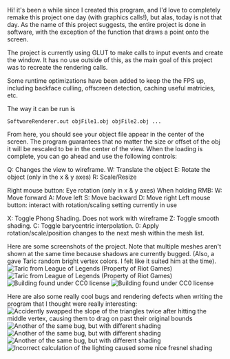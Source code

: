 Hi! it's been a while since I created this program, and I'd love to completely remake this project one day (with graphics calls!), but alas, today is not that day. As the name of this project suggests, the entire project is done in software, with the exception of the function that draws a point onto the screen.

The project is currently using GLUT to make calls to input events and create the window. It has no use outside of this, as the main goal of this project was to recreate the rendering calls.

Some runtime optimizations have been added to keep the the FPS up, including backface culling, offscreen detection, caching useful matricies, etc.

The way it can be run is 

	SoftwareRenderer.out objFile1.obj objFile2.obj ...
	
From here, you should see your object file appear in the center of the screen. The program guarantees that no matter the size or offset of the obj it will be rescaled to be in the center of the view. When the loading is complete, you can go ahead and use the following controls:

Q: Changes the view to wireframe. 
W: Translate the object
E: Rotate the object (only in the x & y axes)
R: Scale/Resize

Right mouse button: Eye rotation (only in x & y axes)
When holding RMB:
	W: Move forward
	A: Move left
	S: Move backward
	D: Move right
Left mouse button: interact with rotation/scaling setting currently in use

X: Toggle Phong Shading. Does not work with wireframe
Z: Toggle smooth shading.
C: Toggle barycentric interpolation.
0: Apply rotation/scale/position changes to the next mesh within the mesh list.

Here are some screenshots of the project. Note that multiple meshes aren't shown at the same time because shadows are currently bugged.
(Also, a gave Taric random bright vertex colors. I felt like it suited him at the time).
![Taric from League of Legends (Property of Riot Games)](https://raw.github.com/mderu/SoftwareRenderer/master/screenshots/1.png)
![Taric from League of Legends (Property of Riot Games)](https://raw.github.com/mderu/SoftwareRenderer/master/screenshots/2.png)
![Building found under CC0 license](https://raw.github.com/mderu/SoftwareRenderer/master/screenshots/3.png)
![Building found under CC0 license](https://raw.github.com/mderu/SoftwareRenderer/master/screenshots/4.png)

Here are also some really cool bugs and rendering defects when writing the program that I thought were really interesting:
![Accidently swapped the slope of the triangles twice after hitting the middle vertex, causing them to drag on past their original bounds](https://raw.github.com/mderu/SoftwareRenderer/master/screenshots/bug1.png)
![Another of the same bug, but with different shading](https://raw.github.com/mderu/SoftwareRenderer/master/screenshots/bug2.png)
![Another of the same bug, but with different shading](https://raw.github.com/mderu/SoftwareRenderer/master/screenshots/bug3.png)
![Another of the same bug, but with different shading](https://raw.github.com/mderu/SoftwareRenderer/master/screenshots/bug4.png)
![Incorrect calculation of the lighting caused some nice fresnel shading](https://raw.github.com/mderu/SoftwareRenderer/master/screenshots/bug5.png)